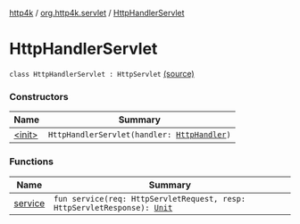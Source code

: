 [http4k](../../index.md) / [org.http4k.servlet](../index.md) / [HttpHandlerServlet](./index.md)

# HttpHandlerServlet

`class HttpHandlerServlet : HttpServlet` [(source)](https://github.com/http4k/http4k/blob/master/http4k-core/src/main/kotlin/org/http4k/servlet/servlet.kt#L18)

### Constructors

| Name | Summary |
|---|---|
| [&lt;init&gt;](-init-.md) | `HttpHandlerServlet(handler: `[`HttpHandler`](../../org.http4k.core/-http-handler.md)`)` |

### Functions

| Name | Summary |
|---|---|
| [service](service.md) | `fun service(req: HttpServletRequest, resp: HttpServletResponse): `[`Unit`](https://kotlinlang.org/api/latest/jvm/stdlib/kotlin/-unit/index.html) |
